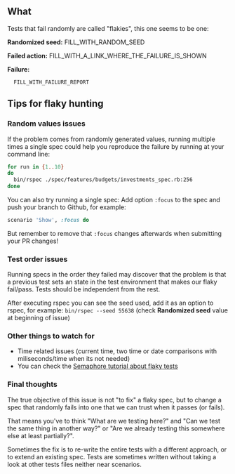 ## What

Tests that fail randomly are called "flakies", this one seems to be one:

**Randomized seed:** FILL_WITH_RANDOM_SEED

**Failed action:** FILL_WITH_A_LINK_WHERE_THE_FAILURE_IS_SHOWN

**Failure:**

```
  FILL_WITH_FAILURE_REPORT
```

## Tips for flaky hunting

### Random values issues

If the problem comes from randomly generated values, running multiple times a single spec could help you reproduce the failure by running at your command line:

```bash
for run in {1..10}
do
  bin/rspec ./spec/features/budgets/investments_spec.rb:256
done
```

You can also try running a single spec:
Add option `:focus` to the spec and push your branch to Github, for example:

```ruby
scenario 'Show', :focus do
```

But remember to remove that `:focus` changes afterwards when submitting your PR changes!

### Test order issues

Running specs in the order they failed may discover that the problem is that a previous test sets an state in the test environment that makes our flaky fail/pass. Tests should be independent from the rest.

After executing rspec you can see the seed used, add it as an option to rspec, for example:
`bin/rspec --seed 55638` (check **Randomized seed** value at beginning of issue)

### Other things to watch for

- Time related issues (current time, two time or date comparisons with miliseconds/time when its not needed)
- You can check the [Semaphore tutorial about flaky tests](https://semaphoreci.com/community/tutorials/how-to-deal-with-and-eliminate-flaky-tests)

### Final thoughts

The true objective of this issue is not "to fix" a flaky spec, but to change a spec that randomly fails into one that we can trust when it passes (or fails).

That means you've to think "What are we testing here?" and "Can we test the same thing in another way?" or "Are we already testing this somewhere else at least partially?".

Sometimes the fix is to re-write the entire tests with a different approach, or to extend an existing spec. Tests are sometimes written without taking a look at other tests files neither near scenarios.
